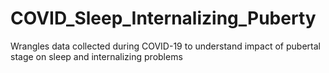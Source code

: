 # COVID_Sleep_Internalizing_Puberty
Wrangles data collected during COVID-19 to understand impact of pubertal stage on sleep and internalizing problems
